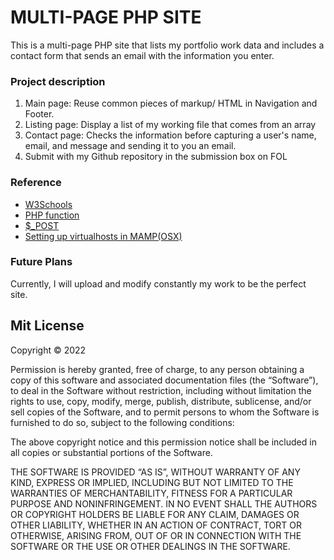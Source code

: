 
# MULTI-PAGE PHP SITE

This is a multi-page PHP site that lists my portfolio work data and includes a contact form that sends an email with the information you enter.

### Project description
1. Main page: Reuse common pieces of markup/ HTML in Navigation and Footer.
2. Listing page: Display a list of my working file that comes from an array
3. Contact page: Checks the information before capturing a user's name, email, and message and sending it to you an email.
4. Submit with my Github repository in the submission box on FOL

### Reference
+ [W3Schools](https://www.w3schools.com/php/php_functions.asp)
+ [PHP function](https://www.php.net/manual/en/functions.user-defined.php)
+ [$_POST](https://www.fanshaweonline.ca/d2l/le/content/1257802/Home#:~:text=https%3A//www.php.net/manual/en/reserved.variables.post.php)
+ [Setting up virtualhosts in MAMP(OSX)](https://medium.com/@wilbo/adding-a-virtual-host-in-mamp-for-mac-a6c717cc0475)


### Future Plans
Currently, I will upload and modify constantly my work to be the perfect site.

## Mit License

Copyright © 2022 <oksil Joo>

Permission is hereby granted, free of charge, to any person obtaining a copy of this software and associated documentation files (the “Software”), to deal in the Software without restriction, including without limitation the rights to use, copy, modify, merge, publish, distribute, sublicense, and/or sell copies of the Software, and to permit persons to whom the Software is furnished to do so, subject to the following conditions:

The above copyright notice and this permission notice shall be included in all copies or substantial portions of the Software.

THE SOFTWARE IS PROVIDED “AS IS”, WITHOUT WARRANTY OF ANY KIND, EXPRESS OR IMPLIED, INCLUDING BUT NOT LIMITED TO THE WARRANTIES OF MERCHANTABILITY, FITNESS FOR A PARTICULAR PURPOSE AND NONINFRINGEMENT. IN NO EVENT SHALL THE AUTHORS OR COPYRIGHT HOLDERS BE LIABLE FOR ANY CLAIM, DAMAGES OR OTHER LIABILITY, WHETHER IN AN ACTION OF CONTRACT, TORT OR OTHERWISE, ARISING FROM, OUT OF OR IN CONNECTION WITH THE SOFTWARE OR THE USE OR OTHER DEALINGS IN THE SOFTWARE.
